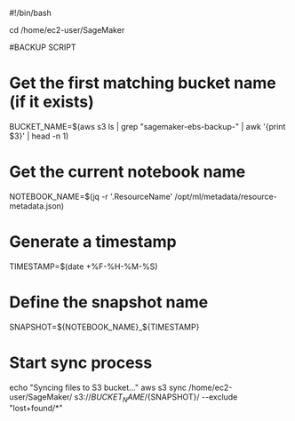 #!/bin/bash

cd /home/ec2-user/SageMaker

#BACKUP SCRIPT
# Get the first matching bucket name (if it exists)
BUCKET_NAME=$(aws s3 ls | grep "sagemaker-ebs-backup-" | awk '{print $3}' | head -n 1)

# Get the current notebook name
NOTEBOOK_NAME=$(jq -r '.ResourceName' /opt/ml/metadata/resource-metadata.json)

# Generate a timestamp
TIMESTAMP=$(date +%F-%H-%M-%S)

# Define the snapshot name
SNAPSHOT=${NOTEBOOK_NAME}_${TIMESTAMP}

# Start sync process
echo "Syncing files to S3 bucket..."
aws s3 sync /home/ec2-user/SageMaker/ s3://${BUCKET_NAME}/${SNAPSHOT}/ --exclude "lost+found/*"
